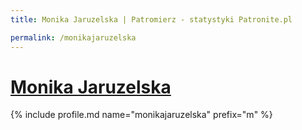 ```yaml
---
title: Monika Jaruzelska | Patromierz - statystyki Patronite.pl

permalink: /monikajaruzelska
---
```


# [Monika Jaruzelska](https://patronite.pl/monikajaruzelska)

{% include profile.md name="monikajaruzelska" prefix="m" %}
